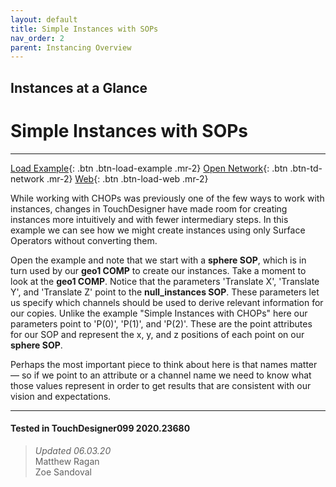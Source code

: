 ```yaml
---
layout: default
title: Simple Instances with SOPs
nav_order: 2
parent: Instancing Overview
---
```


## Instances at a Glance
# Simple Instances with SOPs

*****

[Load Example](?remoteTox=https://github.com/mir-lab/touchdesigner-instancing-examples-code/raw/main/tox/001-overview/container_simple_instances_with_sops.tox){: .btn .btn-load-example .mr-2}
[Open Network](?openNetwork=True){: .btn .btn-td-network .mr-2}
[Web](?openInBrowser=True){: .btn .btn-load-web .mr-2}

While working with CHOPs was previously one of the few ways to work with instances, changes in TouchDesigner have made room for creating instances more intuitively and with fewer intermediary steps. In this example we can see how we might create instances using only Surface Operators without converting them.

Open the example and note that we start with a **sphere SOP**, which is in turn used by our **geo1 COMP** to create our instances. Take a moment to look at the **geo1 COMP**. Notice that the parameters 'Translate X', 'Translate Y', and 'Translate Z' point to the **null_instances SOP**. These parameters let us specify which channels should be used to derive relevant information for our copies. Unlike the example "Simple Instances with CHOPs" here our parameters point to 'P(0)', 'P(1)', and 'P(2)'. These are the point attributes for our SOP and represent the x, y, and z positions of each point on our **sphere SOP**. 

Perhaps the most important piece to think about here is that names matter — so if we point to an attribute or a channel name we need to know what those values represent in order to get results that are consistent with our vision and expectations.

---

#### Tested in TouchDesigner099 2020.23680 
>*Updated 06.03.20*  
Matthew Ragan  
Zoe Sandoval  